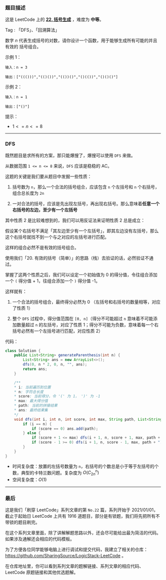 ### 题目描述

这是 LeetCode 上的 **[22. 括号生成](https://leetcode-cn.com/problems/generate-parentheses/solution/shua-chuan-lc-dfs-jie-fa-by-ac_oier-nknl/)** ，难度为 **中等**。

Tag : 「DFS」、「回溯算法」



数字 $n$ 代表生成括号的对数，请你设计一个函数，用于能够生成所有可能的并且 有效的 括号组合。


示例 1：
```
输入：n = 3

输出：["((()))","(()())","(())()","()(())","()()()"]
```
示例 2：
```
输入：n = 1

输出：["()"]
```

提示：
* $1 <= n <= 8$

---

### DFS

既然题目是求所有的方案，那只能爆搜了，爆搜可以使用 `DFS` 来做。

从数据范围 `1 <= n <= 8` 来说，`DFS` 应该是稳稳的 AC。

这题的关键是我们要从题目中发掘一些性质：

1. 括号数为 `n`，那么一个合法的括号组合，应该包含 `n` 个左括号和 `n` 个右括号，组合总长度为 `2n`

2. 一对合法的括号，应该是先出现左括号，再出现右括号。那么意味着**任意一个右括号的左边，至少有一个左括号**

其中性质 2 是比较难想到的，我们可以用反证法来证明性质 2 总是成立：

假设某个右括号不满足「其左边至少有一个左括号」，即其左边没有左括号，那么这个右括号就找不到一个与之对应的左括号进行匹配。

这样的组合必然不是有效的括号组合。

使用我们「20. 有效的括号（简单）」的思路（栈）去验证的话，必然验证不通过。

掌握了这两个性质之后，我们可以设定一个初始值为 0 的得分值，令往组合添加一个 `(` 得分值 + 1，往组合添加一个 `)` 得分值 -1。

这样就有：

1. 一个合法的括号组合，最终得分必然为 0 （左括号和右括号的数量相等，对应了性质 1）

2. 整个 `DFS` 过程中，得分值范围在 `[0, n]`（得分不可能超过 `n` 意味着不可能添加数量超过 `n` 的左括号，对应了性质 1；得分不可能为负数，意味着每一个右括号必然有一个左括号进行匹配，对应性质 2）

代码：
```java
class Solution {
    public List<String> generateParenthesis(int n) {
        List<String> ans = new ArrayList<>();
        dfs(0, n * 2, 0, n, "", ans);
        return ans;
    }

    /**
    * i: 当前遍历到位置
    * n: 字符总长度
    * score: 当前得分，令 '(' 为 1， ')' 为 -1
    * max: 最大得分值
    * path: 当前的拼接结果
    * ans: 最终结果集
    */
    void dfs(int i, int n, int score, int max, String path, List<String> ans) {
        if (i == n) {
            if (score == 0) ans.add(path);
        } else {
            if (score + 1 <= max) dfs(i + 1, n, score + 1, max, path + "(", ans);
            if (score - 1 >= 0) dfs(i + 1, n, score - 1, max, path + ")", ans);
        }
    }
}
```
* 时间复杂度：放置的左括号数量为 `n`，右括号的个数总是小于等于左括号的个数，典型的卡特兰数问题。复杂度为 $O(C_{2n}^n)$ 
* 空间复杂度：$O(1)$

---

### 最后

这是我们「刷穿 LeetCode」系列文章的第 `No.22` 篇，系列开始于 2021/01/01，截止于起始日 LeetCode 上共有 1916 道题目，部分是有锁题，我们将先把所有不带锁的题目刷完。

在这个系列文章里面，除了讲解解题思路以外，还会尽可能给出最为简洁的代码。如果涉及通解还会相应的代码模板。

为了方便各位同学能够电脑上进行调试和提交代码，我建立了相关的仓库：https://github.com/SharingSource/LogicStack-LeetCode 。

在仓库地址里，你可以看到系列文章的题解链接、系列文章的相应代码、LeetCode 原题链接和其他优选题解。

